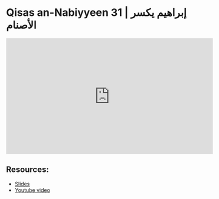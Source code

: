 # Qisas an-Nabiyyeen 31 | إبراهيم يكسر الأصنام

<iframe width="560" height="315" src="https://www.youtube-nocookie.com/embed/9uHQHCOq3G0?start=0" frameborder="0" allow="accelerometer; autoplay; encrypted-media; gyroscope; picture-in-picture" allowfullscreen="allowfullscreen"></iframe><BR>



## Resources:
- [Slides](https://github.com/arshare/resources_balagha_pdfs)
- [Youtube video](9uHQHCOq3G0)
